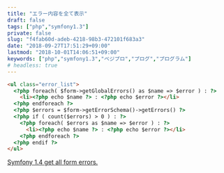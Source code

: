 ```yaml
---
title: "エラー内容を全て表示"
draft: false
tags: ["php","symfony1.3"]
private: false
slug: "f4fab60d-adeb-4218-98b3-472101f683a3"
date: "2018-09-27T17:51:29+09:00"
lastmod: "2018-10-01T14:06:51+09:00"
keywords: ["php","symfony1.3","ベジプロ","プログ","プログラム"]
# headless: true
---
```


```html
<ul class="error_list">
  <?php foreach( $form->getGlobalErrors() as $name => $error ) : ?>
    <li><?php echo $name ?> : <?php echo $error ?></li>
  <?php endforeach ?>
  <?php $errors = $form->getErrorSchema()->getErrors() ?>
  <?php if ( count($errors) > 0 ) : ?>
    <?php foreach( $errors as $name => $error ) : ?>
      <li><?php echo $name ?> : <?php echo $error ?></li>
    <?php endforeach ?>
  <?php endif ?>
</ul>
```

[Symfony 1.4 get all form errors.](https://gist.github.com/Spoygg/3246111)
